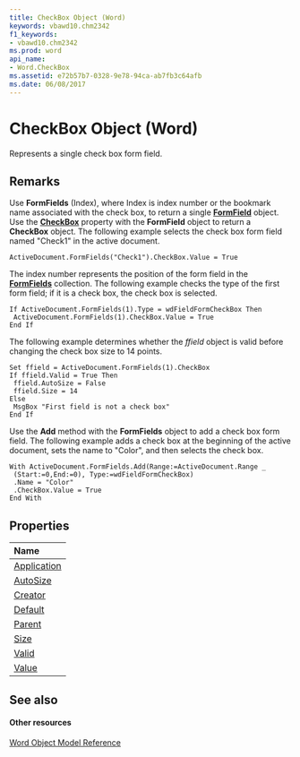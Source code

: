 ```yaml
---
title: CheckBox Object (Word)
keywords: vbawd10.chm2342
f1_keywords:
- vbawd10.chm2342
ms.prod: word
api_name:
- Word.CheckBox
ms.assetid: e72b57b7-0328-9e78-94ca-ab7fb3c64afb
ms.date: 06/08/2017
---
```



# CheckBox Object (Word)

Represents a single check box form field.


## Remarks

Use  **FormFields** (Index), where Index is index number or the bookmark name associated with the check box, to return a single **[FormField](Word.FormField.md)** object. Use the **[CheckBox](Word.FormField.CheckBox.md)** property with the **FormField** object to return a **CheckBox** object. The following example selects the check box form field named "Check1" in the active document.


```
ActiveDocument.FormFields("Check1").CheckBox.Value = True
```

The index number represents the position of the form field in the  **[FormFields](Word.formfields.md)** collection. The following example checks the type of the first form field; if it is a check box, the check box is selected.




```
If ActiveDocument.FormFields(1).Type = wdFieldFormCheckBox Then 
 ActiveDocument.FormFields(1).CheckBox.Value = True 
End If
```

The following example determines whether the  _ffield_ object is valid before changing the check box size to 14 points.




```
Set ffield = ActiveDocument.FormFields(1).CheckBox 
If ffield.Valid = True Then 
 ffield.AutoSize = False 
 ffield.Size = 14 
Else 
 MsgBox "First field is not a check box" 
End If
```

Use the  **Add** method with the **FormFields** object to add a check box form field. The following example adds a check box at the beginning of the active document, sets the name to "Color", and then selects the check box.




```
With ActiveDocument.FormFields.Add(Range:=ActiveDocument.Range _ 
 (Start:=0,End:=0), Type:=wdFieldFormCheckBox) 
 .Name = "Color" 
 .CheckBox.Value = True 
End With
```


## Properties



|**Name**|
|:-----|
|[Application](Word.CheckBox.Application.md)|
|[AutoSize](Word.CheckBox.AutoSize.md)|
|[Creator](Word.CheckBox.Creator.md)|
|[Default](Word.CheckBox.Default.md)|
|[Parent](Word.CheckBox.Parent.md)|
|[Size](Word.CheckBox.Size.md)|
|[Valid](Word.CheckBox.Valid.md)|
|[Value](Word.CheckBox.Value.md)|

## See also


#### Other resources


[Word Object Model Reference](http://msdn.microsoft.com/library/be452561-b436-bb9b-6f94-3faa9a74a6fd%28Office.15%29.aspx)

